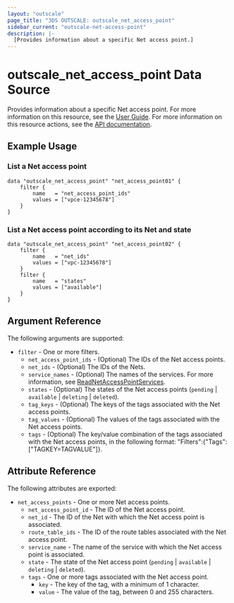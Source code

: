 ```yaml
---
layout: "outscale"
page_title: "3DS OUTSCALE: outscale_net_access_point"
sidebar_current: "outscale-net-access-point"
description: |-
  [Provides information about a specific Net access point.]
---
```


# outscale_net_access_point Data Source

Provides information about a specific Net access point.
For more information on this resource, see the [User Guide](https://wiki.outscale.internal/display/EN/About+VPC+Endpoints).
For more information on this resource actions, see the [API documentation](https://docs.outscale.com/api#3ds-outscale-api-netaccesspoint).

## Example Usage

### List a Net access point

```hcl
data "outscale_net_access_point" "net_access_point01" {
    filter {
        name   = "net_access_point_ids"
        values = ["vpce-12345678"]
    }
}
```

### List a Net access point according to its Net and state

```hcl
data "outscale_net_access_point" "net_access_point02" {
    filter {
        name   = "net_ids"
        values = ["vpc-12345678"]
    }
    filter {
        name   = "states"
        values = ["available"]
    }
}
```

## Argument Reference

The following arguments are supported:

* `filter` - One or more filters.
  * `net_access_point_ids` - (Optional) The IDs of the Net access points.
  * `net_ids` - (Optional) The IDs of the Nets.
  * `service_names` - (Optional) The names of the services. For more information, see [ReadNetAccessPointServices](https://docs.outscale.com/api#readnetaccesspointservices).
  * `states` - (Optional) The states of the Net access points (`pending` \| `available` \| `deleting` \| `deleted`).
  * `tag_keys` - (Optional) The keys of the tags associated with the Net access points.
  * `tag_values` - (Optional) The values of the tags associated with the Net access points.
  * `tags` - (Optional) The key/value combination of the tags associated with the Net access points, in the following format: &quot;Filters&quot;:{&quot;Tags&quot;:[&quot;TAGKEY=TAGVALUE&quot;]}.

## Attribute Reference

The following attributes are exported:

* `net_access_points` - One or more Net access points.
  * `net_access_point_id` - The ID of the Net access point.
  * `net_id` - The ID of the Net with which the Net access point is associated.
  * `route_table_ids` - The ID of the route tables associated with the Net access point.
  * `service_name` - The name of the service with which the Net access point is associated.
  * `state` - The state of the Net access point (`pending` \| `available` \| `deleting` \| `deleted`).
  * `tags` - One or more tags associated with the Net access point.
      * `key` - The key of the tag, with a minimum of 1 character.
      * `value` - The value of the tag, between 0 and 255 characters.
